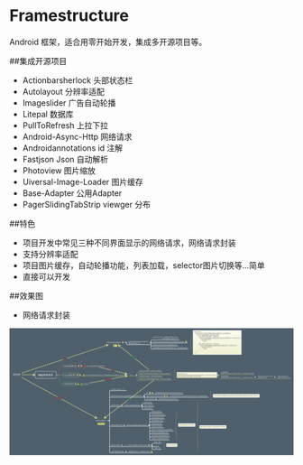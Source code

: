 

# Framestructure
Android 框架，适合用零开始开发，集成多开源项目等。


##集成开源项目
* Actionbarsherlock 头部状态栏
* Autolayout 分辨率适配
* Imageslider 广告自动轮播
* Litepal 数据库
* PullToRefresh 上拉下拉
* Android-Async-Http 网络请求
* Androidannotations id 注解
* Fastjson Json 自动解析
* Photoview 图片缩放
* Uiversal-Image-Loader 图片缓存
* Base-Adapter 公用Adapter
* PagerSlidingTabStrip  viewger 分布

##特色
* 项目开发中常见三种不同界面显示的网络请求，网络请求封装
* 支持分辨率适配
* 项目图片缓存，自动轮播功能，列表加载，selector图片切换等...简单
* 直接可以开发



##效果图
* 网络请求封装
<img src="http.bmp" width="720px"/>





